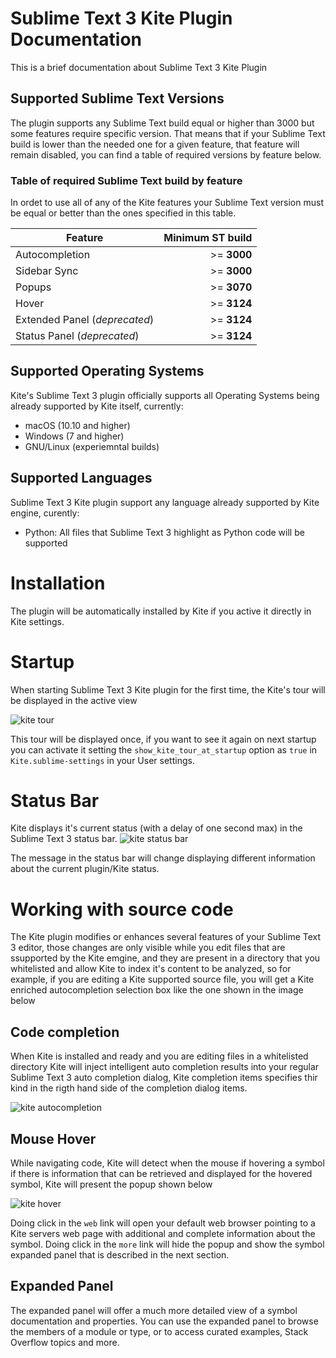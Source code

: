 # Sublime Text 3 Kite Plugin Documentation

This is a brief documentation about Sublime Text 3 Kite Plugin

## Supported Sublime Text Versions

The plugin supports any Sublime Text build equal or higher than 3000 but some features require specific version. That
means that if your Sublime Text build is lower than the needed one for a given feature, that feature will remain
disabled, you can find a table of required versions by feature below.

### Table of required Sublime Text build by feature

In ordet to use all of any of the Kite features your Sublime Text version must be equal or better than the ones
specified in this table.

| Feature | Minimum ST build |
| ---     |             ---: |
| Autocompletion | >= **3000** |
| Sidebar Sync | >= **3000** |
| Popups | >= **3070** |
| Hover | >= **3124** |
| Extended Panel (*deprecated*) | >= **3124** |
| Status Panel (*deprecated*) | >= **3124** |

## Supported Operating Systems

Kite's Sublime Text 3 plugin officially supports all Operating Systems being already supported by Kite itself, currently:

* macOS (10.10 and higher)
* Windows (7 and higher)
* GNU/Linux (experiemntal builds)

## Supported Languages

Sublime Text 3 Kite plugin support any language already supported by Kite engine, curently:

* Python: All files that Sublime Text 3 highlight as Python code will be supported

# Installation

The plugin will be automatically installed by Kite if you active it directly in Kite settings.

# Startup

When starting Sublime Text 3 Kite plugin for the first time, the Kite's tour will be displayed in the active view

![kite tour](./docs/images/tour_screenshot.png)

This tour will be displayed once, if you want to see it again on next startup you can activate it setting the
`show_kite_tour_at_startup` option as `true` in `Kite.sublime-settings` in your User settings.

# Status Bar

Kite displays it's current status (with a delay of one second max) in the Sublime Text 3 status bar.
![kite status bar](./docs/images/status_bar_screenshot.png)

The message in the status bar will change displaying different information about the current plugin/Kite status.

# Working with source code

The Kite plugin modifies or enhances several features of your Sublime Text 3 editor, those changes are only visible
while you edit files that are ssupported by the Kite emgine, and they are present in a directory that you whitelisted
and allow Kite to index it's content to be analyzed, so for example, if you are editing a Kite supported source
file, you will get a Kite enriched autocompletion selection box like the one shown in the image below

## Code completion

When Kite is installed and ready and you are editing files in a whitelisted directory Kite will inject intelligent auto completion results into your regular Sublime Text 3 auto completion dialog, Kite completion items specifies thir kind
in the rigth hand side of the completion dialog items.

![kite autocompletion](./docs/images/autocompletion_screenshot.png)

## Mouse Hover

While navigating code, Kite will detect when the mouse if hovering a symbol if there is information that can be
retrieved and displayed for the hovered symbol, Kite will present the popup shown below

![kite hover](./docs/images/hover_screenshot.png)

Doing click in the `web` link will open your default web browser pointing to a Kite servers web page with additional
and complete information about the symbol. Doing click in the `more` link will hide the popup and show the symbol
expanded panel that is described in the next section.

## Expanded Panel

The expanded panel will offer a much more detailed view of a symbol documentation and properties. You can use the
expanded panel to browse the members of a module or type, or to access curated examples, Stack Overflow topics and
more.

